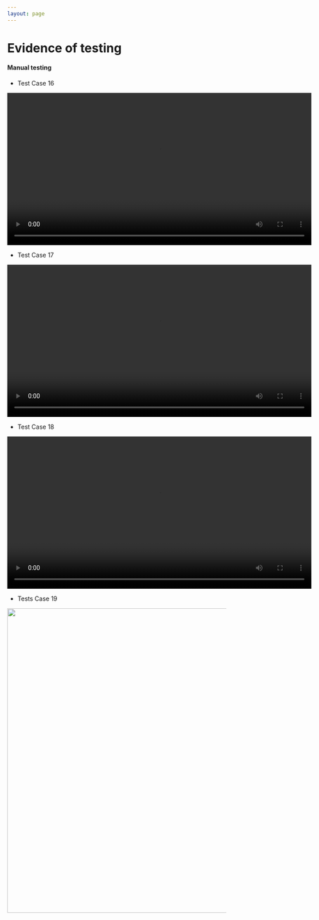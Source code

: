 ```yaml
---
layout: page
---
```

# Evidence of testing

#### Manual testing

* Test Case 16
  
<video width="700" padding="20" controls>
  <source src="../img/evidence/rooms.mp4" type="video/mp4">
</video>

* Test Case 17
 
<video width="700" controls>
  <source src="../img/evidence/pause.mp4" type="video/mp4">
</video>

* Test Case 18
 
<video width="700" controls>
  <source src="../img/evidence/demo.mp4" type="video/mp4">
</video>

* Tests Case 19

<img src="../img/evidence/aesthetics.png" width="700">
